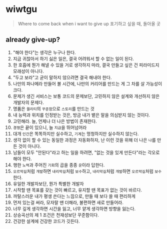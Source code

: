 # wiwtgu
> Where to come back when i want to give up
> 포기하고 싶을 때, 돌아올 곳

## already give-up?
1. "해야 한다"는 생각은 누구나 한다.
2. 지금 귀찮아서 하기 싫은 일은, 결국 어려워서 할 수 없는 일이 된다.
3. 한 호흡에 뭔가 해낼 수 있을 거로 생각하지 마라, 결국 만들고 싶은 건 피라미드지 모래성이 아니다.
4. "두고 보라"고 굳이 말하지 않으려면 결국 해내야 한다.
5. 나만의 파나메라 만들어 볼 시간에, 나만의 커리어를 만드는 게 그 차를 살 가능성이 크다.
6. 문제가 생긴 서비스는 보통 코드의 문제보단, 고민하지 않은 설계와 개선하지 않은 개발자의 문제다.
7. 명품은 `퀄리티`의 `꾸준함`으로 `스토리`를 만드는 것
8. 내 능력과 위치를 인정받는 것은, 방금 내가 뱉은 말을 의심받지 않는 것이다.
9.  고민해라. 늘, 언제나 더 나은 방법이 존재한다.
10. `경쟁`은 끝이 있으니, 늘 `지금`을 뛰어넘어라
11. 대개 `인간`은 똑똑하지만 실수하고, `기계`는 멍청하지만 실수하지 않는다.
12. 생각 없이 할 수 있는 동일한 과정은 자동화하자, 난 이런 것을 위해 더 나은 `나`를 만든 것이 아니다.
13. 남들이 모두 "안된다"라고 하는 일을 하려면, "없는 것을 있게 만든다"라는 각오로 해야 한다.
14. 행한 `노력`과 주어진 `기회`의 곱을 종종 `운`이라 답한다.
15. `오르막길`처럼 `개발`하면 `내리막길`처럼 `보수`하고, `내리막길`처럼 `개발`하면 `오르막길`처럼 `보수`한다.
16. 유일한 개발자보단, 뭔가 특별한 개발자
17. 시작할 땐 목표를 갖는 것이 빠르고, 유지할 땐 목표가 없는 것이 바르다.
18. 까탈스러운 내가 평생 쓴다는 느낌으로, 만들 때 보다 쓸 때 편리하게
19. 먼저 있는걸 써라, 모자랄 땐 더해라, 불편하면 새로 만들어라.
20. 너무 깊게 생각하면 시간을 잃고, 너무 얕게 생각하면 방향을 잃는다.
21. 상승곡선의 제 1 조건은 천재성보단 꾸준함이다.
22. 건강한 설계에 건강한 코드가 깃든다.
